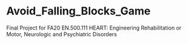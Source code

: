 # Avoid_Falling_Blocks_Game
Final Project for FA20 EN.500.111  HEART: Engineering Rehabilitation or Motor, Neurologic and Psychiatric Disorders
